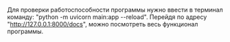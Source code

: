 Для проверки работоспособности программы нужно ввести в терминал команду: "python -m uvicorn main:app --reload".
Перейдя по адресу "http://127.0.0.1:8000/docs", можно посмотреть весь функционал программы.
